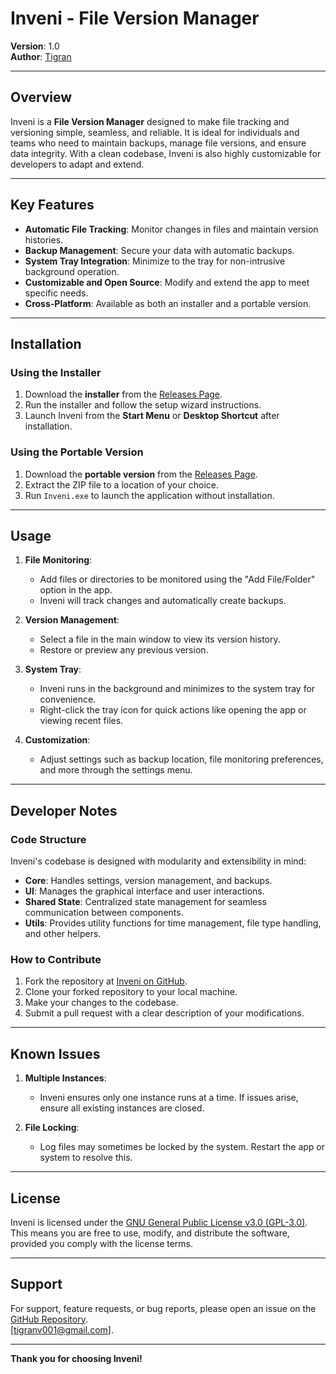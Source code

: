 # Inveni - File Version Manager

**Version**: 1.0  
**Author**: [Tigran](https://github.com/Tigran011)  

---

## Overview

Inveni is a **File Version Manager** designed to make file tracking and versioning simple, seamless, and reliable. It is ideal for individuals and teams who need to maintain backups, manage file versions, and ensure data integrity. With a clean codebase, Inveni is also highly customizable for developers to adapt and extend.

---

## Key Features

- **Automatic File Tracking**: Monitor changes in files and maintain version histories.
- **Backup Management**: Secure your data with automatic backups.
- **System Tray Integration**: Minimize to the tray for non-intrusive background operation.
- **Customizable and Open Source**: Modify and extend the app to meet specific needs.
- **Cross-Platform**: Available as both an installer and a portable version.

---

## Installation

### Using the Installer

1. Download the **installer** from the [Releases Page](https://github.com/Tigran011/Inveni/releases).
2. Run the installer and follow the setup wizard instructions.
3. Launch Inveni from the **Start Menu** or **Desktop Shortcut** after installation.

### Using the Portable Version

1. Download the **portable version** from the [Releases Page](https://github.com/Tigran011/Inveni/releases).
2. Extract the ZIP file to a location of your choice.
3. Run `Inveni.exe` to launch the application without installation.

---

## Usage

1. **File Monitoring**:
   - Add files or directories to be monitored using the "Add File/Folder" option in the app.
   - Inveni will track changes and automatically create backups.

2. **Version Management**:
   - Select a file in the main window to view its version history.
   - Restore or preview any previous version.

3. **System Tray**:
   - Inveni runs in the background and minimizes to the system tray for convenience.
   - Right-click the tray icon for quick actions like opening the app or viewing recent files.

4. **Customization**:
   - Adjust settings such as backup location, file monitoring preferences, and more through the settings menu.

---

## Developer Notes

### Code Structure

Inveni's codebase is designed with modularity and extensibility in mind:

- **Core**: Handles settings, version management, and backups.
- **UI**: Manages the graphical interface and user interactions.
- **Shared State**: Centralized state management for seamless communication between components.
- **Utils**: Provides utility functions for time management, file type handling, and other helpers.

### How to Contribute

1. Fork the repository at [Inveni on GitHub](https://github.com/Tigran011/Inveni).
2. Clone your forked repository to your local machine.
3. Make your changes to the codebase.
4. Submit a pull request with a clear description of your modifications.

---

## Known Issues

1. **Multiple Instances**:
   - Inveni ensures only one instance runs at a time. If issues arise, ensure all existing instances are closed.
   
2. **File Locking**:
   - Log files may sometimes be locked by the system. Restart the app or system to resolve this.

---

## License

Inveni is licensed under the [GNU General Public License v3.0 (GPL-3.0)](https://www.gnu.org/licenses/gpl-3.0.html).  
This means you are free to use, modify, and distribute the software, provided you comply with the license terms.

---

## Support

For support, feature requests, or bug reports, please open an issue on the [GitHub Repository](https://github.com/Tigran011/Inveni/issues).<br>
[tigranv001@gmail.com].

---

**Thank you for choosing Inveni!**

